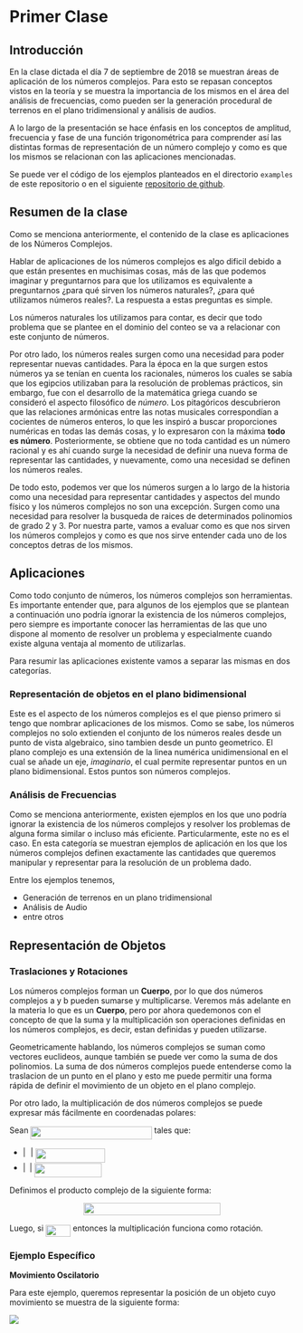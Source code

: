 # Primer Clase

## Introducción

En la clase dictada el día 7 de septiembre de 2018 se muestran áreas de aplicación de los números complejos. Para esto se repasan conceptos vistos en la teoría y se muestra la importancia de los mismos en el área del análisis de frecuencias, como pueden ser la generación procedural de terrenos en el plano tridimensional y análisis de audios.

A lo largo de la presentación se hace énfasis en los conceptos de amplitud, frecuencia y fase de una función trigonométrica para comprender así las distintas formas de representación de un número complejo y como es que los mismos se relacionan con las aplicaciones mencionadas.

Se puede ver el código de los ejemplos planteados en el directorio `examples` de este repositorio o en el siguiente [repositorio de github](https://github.com/ulises-jeremias/frequency-analysis-with-FFT).

## Resumen de la clase

Como se menciona anteriormente, el contenido de la clase es aplicaciones de los Números Complejos.

Hablar de aplicaciones de los números complejos es algo dificil debido a que están presentes en muchisimas cosas, más de las que podemos imaginar y preguntarnos para que los utilizamos es equivalente a preguntarnos ¿para qué sirven los números naturales?, ¿para qué utilizamos números reales?. La respuesta a estas preguntas es simple.

Los números naturales los utilizamos para contar, es decir que todo problema que se plantee en el dominio del conteo se va a relacionar con este conjunto de números.

Por otro lado, los números reales surgen como una necesidad para poder representar nuevas cantidades. Para la época en la que surgen estos números ya se tenían en cuenta los racionales, números los cuales se sabía que los egipcios utilizaban para la resolución de problemas prácticos, sin embargo, fue con el desarrollo de la matemática griega cuando se consideró el aspecto filosófico de _número_. Los pitagóricos descubrieron que las relaciones armónicas entre las notas musicales correspondían a cocientes de números enteros, lo que les inspiró a buscar proporciones numéricas en todas las demás cosas, y lo expresaron con la máxima **todo es número**. Posteriormente, se obtiene que no toda cantidad es un número racional y es ahí cuando surge la necesidad de definir una nueva forma de representar las cantidades, y nuevamente, como una necesidad se definen los números reales.

De todo esto, podemos ver que los números surgen a lo largo de la historia como una necesidad para representar cantidades y aspectos del mundo físico y los números complejos no son una excepción. Surgen como una necesidad para resolver la busqueda de raices de determinados polinomios de grado 2 y 3. Por nuestra parte, vamos a evaluar como es que nos sirven los números complejos y como es que nos sirve entender cada uno de los conceptos detras de los mismos.

## Aplicaciones

Como todo conjunto de números, los números complejos son herramientas. Es importante entender que, para algunos de los ejemplos que se plantean a continuación uno podría ignorar la existencia de los números complejos, pero siempre es importante conocer las herramientas de las que uno dispone al momento de resolver un problema y especialmente cuando existe alguna ventaja al momento de utilizarlas.

Para resumir las aplicaciones existente vamos a separar las mismas en dos categorías.

### Representación de objetos en el plano bidimensional

Este es el aspecto de los números complejos es el que pienso primero si tengo que nombrar aplicaciones de los mismos. Como se sabe, los números complejos no solo extienden el conjunto de los números reales desde un punto de vista algebraico, sino tambien desde un punto geometrico. El plano complejo es una extensión de la linea numérica unidimensional en el cual se añade un eje, _imaginario_, el cual permite representar puntos en un plano bidimensional. Estos puntos son números complejos.

### Análisis de Frecuencias

Como se menciona anteriormente, existen ejemplos en los que uno podría ignorar la existencia de los números complejos y resolver los problemas de alguna forma similar o incluso más eficiente. Particularmente, este no es el caso. En esta categoría se muestran ejemplos de aplicación en los que los números complejos definen exactamente las cantidades que queremos manipular y representar para la resolución de un problema dado.

Entre los ejemplos tenemos,

-   Generación de terrenos en un plano tridimensional
-   Análisis de Audio
-   entre otros

## Representación de Objetos

### Traslaciones y Rotaciones

Los números complejos forman un **Cuerpo**, por lo que dos números complejos a y b pueden sumarse y multiplicarse. Veremos más adelante en la materia lo que es un **Cuerpo**, pero por ahora quedemonos con el concepto de que la suma y la multiplicación son operaciones definidas en los números complejos, es decir, estan definidas y pueden utilizarse.

Geometricamente hablando, los números complejos se suman como vectores euclideos, aunque también se puede ver como la suma de dos polinomios.
La suma de dos números complejos puede entenderse como la traslacion de un punto en el plano y esto me puede permitir una forma rápida de definir el movimiento de un objeto en el plano complejo.

Por otro lado, la multiplicación de dos números complejos se puede expresar más fácilmente en coordenadas polares:

Sean <img src="https://github.com/ulises-jeremias/matematica-iv/blob/master/docs/svgs/ed9a41f86371c04599f858809297df9b.svg" align=middle width=214.76392409999994pt height=22.831056599999986pt/> tales que:

-   \|<img src="https://github.com/ulises-jeremias/matematica-iv/blob/master/docs/svgs/44bc9d542a92714cac84e01cbbb7fd61.svg" align=middle width=8.68915409999999pt height=14.15524440000002pt/>\| <img src="https://github.com/ulises-jeremias/matematica-iv/blob/master/docs/svgs/442b001a242fceec20d4a8c75239b6cd.svg" align=middle width=123.25798979999998pt height=24.65753399999998pt/>
-   \|<img src="https://github.com/ulises-jeremias/matematica-iv/blob/master/docs/svgs/4bdc8d9bcfb35e1c9bfb51fc69687dfc.svg" align=middle width=7.054796099999991pt height=22.831056599999986pt/>\| <img src="https://github.com/ulises-jeremias/matematica-iv/blob/master/docs/svgs/03b5060dca839af3223c0ec9049f5a20.svg" align=middle width=118.92452549999999pt height=24.65753399999998pt/>

Definimos el producto complejo de la siguiente forma:

<p align="center"><img src="https://github.com/ulises-jeremias/matematica-iv/blob/master/docs/svgs/3ec4f8864426c6e906df2c4cc6215af9.svg" align=middle width=242.04861285pt height=21.5817393pt/></p>

Luego, si <img src="https://github.com/ulises-jeremias/matematica-iv/blob/master/docs/svgs/2249583b4d6d09d50a0232b38db9563d.svg" align=middle width=44.15589254999999pt height=21.18721440000001pt/> entonces la multiplicación funciona como rotación.

### Ejemplo Específico

**Movimiento Oscilatorio**

Para este ejemplo, queremos representar la posición de un objeto cuyo movimiento se muestra de la siguiente forma:

![][logo]

[logo]: ../images/easy_harmonic_oscillator.gif
